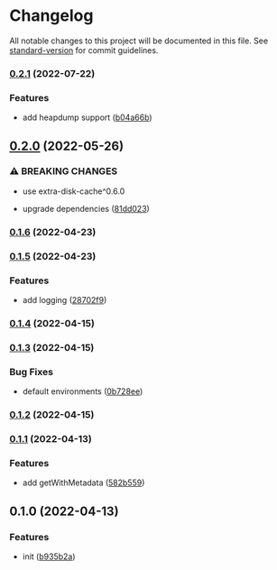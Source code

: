 # Changelog

All notable changes to this project will be documented in this file. See [standard-version](https://github.com/conventional-changelog/standard-version) for commit guidelines.

### [0.2.1](https://github.com/BlackGlory/cache/compare/v0.2.0...v0.2.1) (2022-07-22)


### Features

* add heapdump support ([b04a66b](https://github.com/BlackGlory/cache/commit/b04a66ba5cdf3ec0b60cb1cb760bb547e27df9b5))

## [0.2.0](https://github.com/BlackGlory/cache/compare/v0.1.6...v0.2.0) (2022-05-26)


### ⚠ BREAKING CHANGES

* use extra-disk-cache^0.6.0

* upgrade dependencies ([81dd023](https://github.com/BlackGlory/cache/commit/81dd0235c876b6d0d647528b1fbb5140aea26993))

### [0.1.6](https://github.com/BlackGlory/cache/compare/v0.1.5...v0.1.6) (2022-04-23)

### [0.1.5](https://github.com/BlackGlory/cache/compare/v0.1.4...v0.1.5) (2022-04-23)


### Features

* add logging ([28702f9](https://github.com/BlackGlory/cache/commit/28702f933d81cef40f3fbf6085efcd51f99df394))

### [0.1.4](https://github.com/BlackGlory/cache/compare/v0.1.3...v0.1.4) (2022-04-15)

### [0.1.3](https://github.com/BlackGlory/cache/compare/v0.1.2...v0.1.3) (2022-04-15)


### Bug Fixes

* default environments ([0b728ee](https://github.com/BlackGlory/cache/commit/0b728ee7b9ff083a3256e75e80db56d2ea985e26))

### [0.1.2](https://github.com/BlackGlory/cache/compare/v0.1.1...v0.1.2) (2022-04-15)

### [0.1.1](https://github.com/BlackGlory/cache/compare/v0.1.0...v0.1.1) (2022-04-13)


### Features

* add getWithMetadata ([582b559](https://github.com/BlackGlory/cache/commit/582b5593cd658a4b76f59c513335ffb714e176f3))

## 0.1.0 (2022-04-13)


### Features

* init ([b935b2a](https://github.com/BlackGlory/cache/commit/b935b2a12c7044d1da4f351da846a0e974e5f828))

